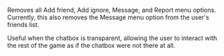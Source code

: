 Removes all Add friend, Add ignore, Message, and Report menu options. Currently,
this also removes the Message menu option from the user's friends list.

Useful when the chatbox is transparent, allowing the user to interact with the rest of
the game as if the chatbox were not there at all.
